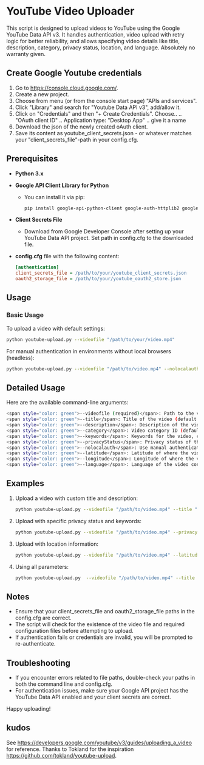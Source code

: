 # YouTube Video Uploader

This script is designed to upload videos to YouTube using the Google YouTube Data API v3. It handles authentication, video upload with retry logic for better reliability, and allows specifying video details like title, description, category, privacy status, location, and language.
Absolutely no warranty given.

## Create Google Youtube credentials
1. Go to https://console.cloud.google.com/.
2. Create a new project.
3. Choose from menu (or from the console start page) "APIs and services".
4. Click "Library" and search for "Youtube Data API v3", add/allow it.
5. Click on "Credentials" and then "+ Create Credentials". Choose..
    .. "OAuth client ID"
    .. Application type: "Desktop App"
    .. give it a name
6. Download the json of the newly created oAuth client.
7. Save its content as youtube_client_secrets.json - or whatever matches your "client_secrets_file"-path in your config.cfg.


## Prerequisites

- **Python 3.x**
- **Google API Client Library for Python**
  - You can install it via pip:
    ```bash
    pip install google-api-python-client google-auth-httplib2 google-auth-oauthlib
    ```
- **Client Secrets File**
  - Download from Google Developer Console after setting up your YouTube Data API project. Set path in config.cfg to the downloaded file.
- **config.cfg** file with the following content:

    ```ini
    [authentication]
    client_secrets_file = /path/to/your/youtube_client_secrets.json
    oauth2_storage_file = /path/to/your/youtube_oauth2_store.json
    ```

## Usage

### Basic Usage

To upload a video with default settings:

```bash
python youtube-upload.py --videofile "/path/to/your/video.mp4"
```

For manual authentication in environments without local browsers (headless):

```bash
python youtube-upload.py --videofile "/path/to/video.mp4" --nolocalauth
```

## Detailed Usage
Here are the available command-line arguments:
```bash
<span style="color: green">--videofile (required)</span>: Path to the video file you want to upload.
<span style="color: green">--title</span>: Title of the video (default: "Test Title").
<span style="color: green">--description</span>: Description of the video (default: "Test Description").
<span style="color: green">--category</span>: Video category ID (default: "22" which is for "People & Blogs"). Check the YouTube API documentation for valid IDs.
<span style="color: green">--keywords</span>: Keywords for the video, comma separated (default: "").
<span style="color: green">--privacyStatus</span>: Privacy status of the video ("public", "private", "unlisted"; default: "public").
<span style="color: green">--nolocalauth</span>: Use manual authentication instead of local web server (useful if no local browser is available).
<span style="color: green">--latitude</span>: Latitude of where the video was recorded (optional).
<span style="color: green">--longitude</span>: Longitude of where the video was recorded (optional).
<span style="color: green">--language</span>: Language of the video content (default: "en").
```

## Examples
1. Upload a video with custom title and description:

    ```bash
    python youtube-upload.py --videofile "/path/to/video.mp4" --title "My Awesome Video" --description "This is a great video!"

2. Upload with specific privacy status and keywords:
    ```bash
    python youtube-upload.py --videofile "/path/to/video.mp4" --privacyStatus "unlisted" --keywords "python, programming, tutorial"

3. Upload with location information:
    ```bash
    python youtube-upload.py --videofile "/path/to/video.mp4" --latitude 48.8566 --longitude 2.3522 --language "de"

4. Using all parameters:
    ```bash
    python youtube-upload.py  --videofile "/path/to/video.mp4" --title "Epic Journey" --description "A journey through the mountains" --category "17" --keywords "mountains,adventure,hiking" --privacyStatus "public" --nolocalauth --latitude 48.8566 --longitude 2.3522 --language "de"

## Notes
- Ensure that your client_secrets_file and oauth2_storage_file paths in the config.cfg are correct.
- The script will check for the existence of the video file and required configuration files before attempting to upload.
- If authentication fails or credentials are invalid, you will be prompted to re-authenticate.

## Troubleshooting
- If you encounter errors related to file paths, double-check your paths in both the command line and config.cfg.
- For authentication issues, make sure your Google API project has the YouTube Data API enabled and your client secrets are correct.

Happy uploading!

## kudos
See https://developers.google.com/youtube/v3/guides/uploading_a_video for reference.
Thanks to Tokland for the inspiration https://github.com/tokland/youtube-upload.